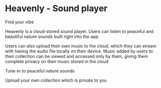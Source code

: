 # Heavenly - Sound player
Find your vibe

Heavenly is a cloud-stored sound player. Users can listen to peaceful and beautiful nature sounds built right into the app. 

Users can also upload their own music to the cloud, which they can stream with having the audio file locally on their device.
Music added by users to their collection can be viewed and accessed only by them, giving them complete privacy on their music stored in the cloud

Tune-in to peaceful nature sounds 
 
Upload your own collection which is private to you 
